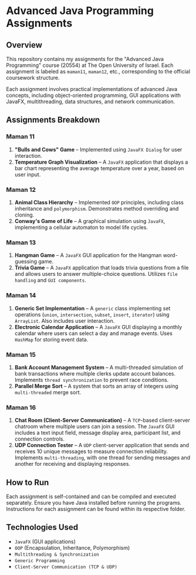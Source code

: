 ﻿# Advanced Java Programming Assignments

## Overview
This repository contains my assignments for the "Advanced Java Programming" course (20554) at The Open University of Israel. Each assignment is labeled as `maman11`, `maman12`, etc., corresponding to the official coursework structure.

Each assignment involves practical implementations of advanced Java concepts, including object-oriented programming, GUI applications with JavaFX, multithreading, data structures, and network communication.

## Assignments Breakdown

### **Maman 11**
1. **"Bulls and Cows" Game** – Implemented using `JavaFX Dialog` for user interaction.
2. **Temperature Graph Visualization** – A `JavaFX` application that displays a bar chart representing the average temperature over a year, based on user input.

### **Maman 12**
1. **Animal Class Hierarchy** – Implemented `OOP` principles, including class inheritance and `polymorphism`. Demonstrates method overriding and cloning.
2. **Conway's Game of Life** – A graphical simulation using `JavaFX`, implementing a cellular automaton to model life cycles.

### **Maman 13**
1. **Hangman Game** – A `JavaFX` GUI application for the Hangman word-guessing game.
2. **Trivia Game** – A `JavaFX` application that loads trivia questions from a file and allows users to answer multiple-choice questions. Utilizes `file handling` and `GUI components`.

### **Maman 14**
1. **Generic Set Implementation** – A `generic` class implementing set operations (`union`, `intersection`, `subset`, `insert`, `iterator`) using `ArrayList`. Also includes user interaction.
2. **Electronic Calendar Application** – A `JavaFX` GUI displaying a monthly calendar where users can select a day and manage events. Uses `HashMap` for storing event data.

### **Maman 15**
1. **Bank Account Management System** – A multi-threaded simulation of bank transactions where multiple clerks update account balances. Implements `thread synchronization` to prevent race conditions.
2. **Parallel Merge Sort** – A system that sorts an array of integers using `multi-threaded` merge sort.

### **Maman 16**
1. **Chat Room (Client-Server Communication)** – A `TCP`-based client-server chatroom where multiple users can join a session. The `JavaFX` GUI includes a text input field, message display area, participant list, and connection controls.
2. **UDP Connection Tester** – A `UDP` client-server application that sends and receives 10 unique messages to measure connection reliability. Implements `multi-threading`, with one thread for sending messages and another for receiving and displaying responses.

## How to Run
Each assignment is self-contained and can be compiled and executed separately. Ensure you have Java installed before running the programs. Instructions for each assignment can be found within its respective folder.

## Technologies Used
- `JavaFX` (GUI applications)
- `OOP` (Encapsulation, Inheritance, Polymorphism)
- `Multithreading & Synchronization`
- `Generic Programming`
- `Client-Server Communication (TCP & UDP)`
